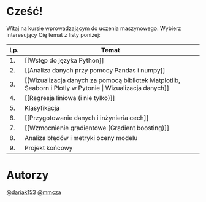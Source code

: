 # Cześć! 

Witaj na kursie wprowadzającym do uczenia maszynowego. Wybierz interesujący Cię temat z listy poniżej:

| Lp. | Temat                                                                                                     |
| --- | --------------------------------------------------------------------------------------------------------- |
| 1.  | [[Wstęp do języka Python]]                                                                                |
| 2.  | [[Analiza danych przy pomocy Pandas i numpy]]                                                             |
| 3.  | [[Wizualizacja danych za pomocą bibliotek Matplotlib, Seaborn i Plotly w Pytonie \| Wizualizacja danych]] |
| 4.  | [[Regresja liniowa (i nie tylko)]]                                                                        |
| 5.  | Klasyfikacja                                                                                              |
| 6.  | [[Przygotowanie danych i inżynieria cech]]                                                                |
| 7.  | [[Wzmocnienie gradientowe (Gradient boosting)]]                                                           |
| 8.  | Analiza błędów i metryki oceny modelu                                                                     |
| 9.  | Projekt końcowy                                                                                           |


# Autorzy
[@dariak153](https://github.com/dariak153)
[@mmcza](https://github.com/mmcza)
